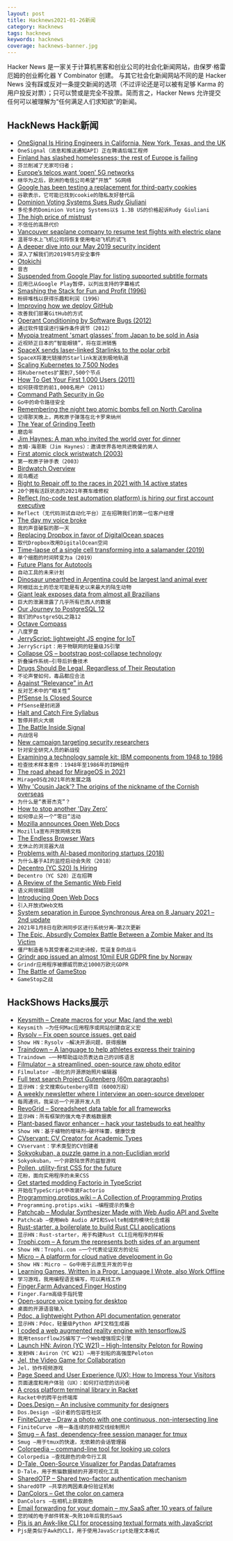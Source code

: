 ```yaml
---
layout: post
title: Hacknews2021-01-26新闻
category: Hacknews
tags: hacknews
keywords: hacknews
coverage: hacknews-banner.jpg
---
```


Hacker News 是一家关于计算机黑客和创业公司的社会化新闻网站，由保罗·格雷厄姆的创业孵化器 Y Combinator 创建。
与其它社会化新闻网站不同的是 Hacker News 没有踩或反对一条提交新闻的选项（不过评论还是可以被有足够 Karma 的用户投反对票）；只可以赞或是完全不投票。简而言之，Hacker News 允许提交任何可以被理解为“任何满足人们求知欲”的新闻。

## HackNews Hack新闻


- [OneSignal Is Hiring Engineers in California, New York, Texas, and the UK](https://onesignal.com/careers)
- `OneSignal（消息和推送通知API）正在聘请后端工程师`
- [Finland has slashed homelessness; the rest of Europe is failing](https://www.economist.com/europe/2019/12/18/finland-has-slashed-homelessness-the-rest-of-europe-is-failing)
- `芬兰削减了无家可归者；`
- [Europe’s telcos want ‘open’ 5G networks](https://www.politico.eu/article/oran-reflow-huawei-europe-telecoms-5g/)
- `继华为之后，欧洲的电信公司希望“开放” 5G网络`
- [Google has been testing a replacement for third-party cookies](https://www.axios.com/google-privacy-friendly-substitute-cookies-test-05c2c28e-77f1-4921-9a99-1ef0c009b064.html)
- `谷歌表示，它可能已找到cookie的隐私友好替代品`
- [Dominion Voting Systems Sues Rudy Giuliani](https://www.cbc.ca/news/world/dominion-voting-giuliani-trump-1.5886273)
- `多伦多的Dominion Voting Systems以$ 1.3B US的价格起诉Rudy Giuliani`
- [The high price of mistrust](https://fs.blog/2021/01/mistrust/)
- `不信任的高昂代价`
- [Vancouver seaplane company to resume test flights with electric plane](https://www.cbc.ca/news/canada/british-columbia/vancouver-electric-seaplane-test-flights-1.5884479)
- `温哥华水上飞机公司将恢复使用电动飞机的试飞`
- [A deeper dive into our May 2019 security incident](https://stackoverflow.blog/2021/01/25/a-deeper-dive-into-our-may-2019-security-incident/)
- `深入了解我们的2019年5月安全事件`
- [Otokichi](https://en.wikipedia.org/wiki/Otokichi)
- `音吉`
- [Suspended from Google Play for listing supported subtitle formats](https://github.com/moneytoo/Player/issues/37)
- `应用已从Google Play暂停，以列出支持的字幕格式`
- [Smashing the Stack for Fun and Profit (1996)](http://phrack.org/archives/issues/49/14.txt)
- `粉碎堆栈以获得乐趣和利润（1996）`
- [Improving how we deploy GitHub](https://github.blog/2021-01-25-improving-how-we-deploy-github/)
- `改善我们部署GitHub的方式`
- [Operant Conditioning by Software Bugs (2012)](https://blog.regehr.org/archives/861)
- `通过软件错误进行操作条件调节（2012）`
- [Myopia treatment 'smart glasses' from Japan to be sold in Asia](https://asia.nikkei.com/Business/Health-Care/Myopia-correcting-smart-glasses-from-Japan-to-be-sold-in-Asia)
- `近视矫正日本的“智能眼镜”，将在亚洲销售`
- [SpaceX sends laser-linked Starlinks to the polar orbit](https://www.teslaoracle.com/2021/01/25/spacx-record-143-satellites-laser-starlinks/)
- `SpaceX将激光链接的Starlink发送到极地轨道`
- [Scaling Kubernetes to 7,500 Nodes](https://openai.com/blog/scaling-kubernetes-to-7500-nodes/)
- `将Kubernetes扩展到7,500个节点`
- [How To Get Your First 1,000 Users (2011)](http://viniciusvacanti.com/2011/02/08/how-to-get-your-first-1000-users/)
- `如何获得您的前1,000名用户（2011）`
- [Command Path Security in Go](https://blog.golang.org/path-security)
- `Go中的命令路径安全`
- [Remembering the night two atomic bombs fell on North Carolina](https://www.nationalgeographic.com/history/2021/01/remembering-night-two-atomic-bombs-dropped-on-north-carolina/)
- `记得那天晚上，两枚原子弹落在北卡罗来纳州`
- [The Year of Grinding Teeth](https://www.theparisreview.org/blog/2021/01/21/the-year-of-grinding-teeth/)
- `磨齿年`
- [Jim Haynes: A man who invited the world over for dinner](https://www.bbc.co.uk/news/world-55703174)
- `吉姆·海恩斯（Jim Haynes）：邀请世界各地共进晚餐的男人`
- [First atomic clock wristwatch (2003)](http://leapsecond.com/pages/atomic-bill/)
- `第一枚原子钟手表（2003）`
- [Birdwatch Overview](https://twitter.github.io/birdwatch/about/overview/)
- `观鸟概述`
- [Right to Repair off to the races in 2021 with 14 active states](https://uspirg.org/blogs/blog/usp/right-repair-races-2021-14-active-states)
- `20个拥有活跃状态的2021年赛车维修权`
- [Reflect (no-code test automation platform) is hiring our first account executive](https://www.workatastartup.com/jobs/41675)
- `Reflect（无代码测试自动化平台）正在招聘我们的第一位客户经理`
- [The day my voice broke](https://www.theguardian.com/music/2021/jan/19/vocal-polyps-injury-singing-john-colapinto-steven-zeitels?src=longreads)
- `我的声音破裂的那一天`
- [Replacing Dropbox in favor of DigitalOcean spaces](https://mitjafelicijan.com/replacing-dropbox-in-favor-of-digitalocean-spaces.html)
- `取代Dropbox改用DigitalOcean空间`
- [Time-lapse of a single cell transforming into a salamander (2019)](https://www.nationalgeographic.com/animals/2019/02/time-lapse-film-shows-salamander-development/)
- `单个细胞的时间转变为a（2019）`
- [Future Plans for Autotools](https://lists.gnu.org/archive/html/autoconf/2021-01/msg00049.html)
- `自动工具的未来计划`
- [Dinosaur unearthed in Argentina could be largest land animal ever](https://www.smithsonianmag.com/smart-news/dinosaur-unearthed-argentina-could-be-largest-land-animal-ever-180976813/)
- `阿根廷出土的恐龙可能是有史以来最大的陆生动物`
- [Giant leak exposes data from almost all Brazilians](https://www.somagnews.com/giant-leak-exposes-data-from-almost-all-brazilians/)
- `巨大的泄漏泄露了几乎所有巴西人的数据`
- [Our Journey to PostgreSQL 12](https://tech.coffeemeetsbagel.com/our-journey-to-postgresql-12-3d6ee15d305a)
- `我们的PostgreSQL之路12`
- [Octave Compass](https://octavecompass.com/1453)
- `八度罗盘`
- [JerryScript: lightweight JS engine for IoT](https://github.com/jerryscript-project/jerryscript)
- `JerryScript：用于物联网的轻量级JS引擎`
- [Collapse OS – bootstrap post-collapse technology](https://collapseos.org/)
- `折叠操作系统–引导后折叠技术`
- [Drugs Should Be Legal, Regardless of Their Reputation](https://doubleblindmag.com/why-all-drugs-should-be-legal/)
- `不论声誉如何，毒品都应合法`
- [Against “Relevance” in Art](https://harpers.org/archive/2020/11/making-meaning-garth-greenwell/)
- `反对艺术中的“相关性”`
- [PfSense Is Closed Source](https://github.com/rapi3/pfsense-is-closed-source)
- `PfSense是封闭源`
- [Halt and Catch Fire Syllabus](https://bits.ashleyblewer.com/halt-and-catch-fire-syllabus/)
- `暂停并抓火大纲`
- [The Battle Inside Signal](https://www.platformer.news/p/-the-battle-inside-signal)
- `内战信号`
- [New campaign targeting security researchers](https://blog.google/threat-analysis-group/new-campaign-targeting-security-researchers/)
- `针对安全研究人员的新战役`
- [Examining a technology sample kit: IBM components from 1948 to 1986](http://www.righto.com/2021/01/examining-technology-sample-kit-ibm.html)
- `检查技术样本套件：1948年至1986年的IBM组件`
- [The road ahead for MirageOS in 2021](https://hannes.robur.coop/Posts/NGI)
- `MirageOS在2021年的发展之路`
- [Why 'Cousin Jack'? The origins of the nickname of the Cornish overseas](https://www.caitlingreen.org/2021/01/cousin-jack-origins.html)
- `为什么是“表哥杰克”？`
- [How to stop another 'Day Zero'](https://www.bbc.com/future/article/20210105-day-zero-how-chennais-wetlands-could-save-it-from-drought)
- `如何停止另一个“零日”活动`
- [Mozilla announces Open Web Docs](https://hacks.mozilla.org/2021/01/welcoming-open-web-docs-to-the-mdn-family/)
- `Mozilla宣布开放网络文档`
- [The Endless Browser Wars](https://lwn.net/SubscriberLink/843607/6c830d9c90684026/)
- `无休止的浏览器大战`
- [Problems with AI-based monitoring startups (2018)](https://www.yesthatblog.com/post/0022-ai-based-monitoring-startups/)
- `为什么基于AI的监控启动会失败（2018）`
- [Decentro (YC S20) Is Hiring](https://www.workatastartup.com/jobs/41750)
- `Decentro（YC S20）正在招聘`
- [A Review of the Semantic Web Field](https://cacm.acm.org/magazines/2021/2/250085-a-review-of-the-semantic-web-field/fulltext)
- `语义网领域回顾`
- [Introducing Open Web Docs](https://opencollective.com/open-web-docs/updates/introducing-open-web-docs)
- `引入开放式Web文档`
- [System separation in Europe Synchronous Area on 8 January 2021 – 2nd update](https://www.entsoe.eu/news/2021/01/26/system-separation-in-the-continental-europe-synchronous-area-on-8-january-2021-2nd-update/)
- `2021年1月8日在欧洲同步区进行系统分离–第2次更新`
- [The Epic, Absurdly Complex Battle Between a Zombie Maker and Its Victim](https://www.scientificamerican.com/article/the-epic-absurdly-complex-battle-between-a-zombie-maker-and-its-victim/)
- `僵尸制造者与其受害者之间史诗般，荒诞复杂的战斗`
- [Grindr app issued an almost 10mil EUR GDPR fine by Norway](https://noyb.eu/en/gay-dating-app-grindr-be-fined-almost-eu-10-mio)
- `Grindr应用程序被挪威罚款近1000万欧元GDPR`
- [The Battle of GameStop](https://paranoidenough.com/2021/01/25/The-Battle-of-Gamestop.html)
- `GameStop之战`


## HackShows Hacks展示

- [ Keysmith – Create macros for your Mac (and the web)](https://www.keysmith.app/)
- `Keysmith –为任何Mac应用程序或网站创建自定义宏`
- [ Rysolv – Fix open source issues, get paid](https://rysolv.com/issues)
- `Show HN：Rysolv –解决开源问题，获得报酬`
- [ Traindown – A language to help athletes express their training](https://traindown.com)
- `Traindown –一种帮助运动员表达自己的训练语言`
- [ Filmulator – a streamlined, open-source raw photo editor](https://filmulator.org/v0-11-0/)
- `Filmulator –简化的开源原始照片编辑器`
- [ Full text search Project Gutenberg (60m paragraphs)](https://gutensearch.com/)
- `显示HN：全文搜索Gutenberg项目（6000万段）`
- [ A weekly newsletter where I interview an open-source developer](https://console.substack.com/p/console-37)
- `每周通讯，我采访一个开源开发人员`
- [ RevoGrid – Spreadsheet data table for all frameworks](https://github.com/revolist/revogrid)
- `显示HN：所有框架的强大电子表格数据表`
- [ Plant-based flavor enhancer – hack your tastebuds to eat healthy](https://mywozi.com/)
- `Show HN：基于植物的增味剂–破坏味蕾，健康饮食`
- [ CVservant: CV Creator for Academic Types](https://CVservant.com/)
- `CVservant：学术类型的CV创建者`
- [ Sokyokuban, a puzzle game in a non-Euclidian world](https://sokyokuban.com/)
- `Sokyokuban，一个非欧陆世界的益智游戏`
- [ Pollen, utility-first CSS for the future](https://www.pollen.style)
- `花粉，面向实用程序的未来CSS`
- [ Get started modding Factorio in TypeScript](https://cdaringe.github.io/factorio-type-kit/posts/get-started)
- `开始在TypeScript中改装Factorio`
- [ Programming.protips.wiki – A Collection of Programming Protips](https://programming.protips.wiki/)
- `Programming.protips.wiki –编程提示的集合`
- [ Patchcab – Modular Synthesizer Made with Web Audio API and Svelte](https://github.com/spectrome/patchcab)
- `Patchcab –使用Web Audio API和Svelte制成的模块化合成器`
- [ Rust-starter, a boilerplate to build Rust CLI applications](https://github.com/rust-starter/rust-starter)
- `显示HN：Rust-starter，用于构建Rust CLI应用程序的样板`
- [ Trophi.com – A forum the represents both sides of an argument](https://www.trophi.com/)
- `Show HN：Trophi.com –一个代表论证双方的论坛`
- [ Micro – A platform for cloud native development in Go](https://github.com/micro/micro)
- `Show HN：Micro – Go中用于云原生开发的平台`
- [ Learning Games, Written in a Progr. Language I Wrote, also Work Offline](https://easylang.online/games/)
- `学习游戏，我用编程语言编写，可以离线工作`
- [ Finger.Farm Advanced Finger Hosting](https://finger.farm)
- `Finger.Farm高级手指托管`
- [ Open-source voice typing for desktop](https://github.com/fxnoob/voice-typing-for-desktop)
- `桌面的开源语音输入`
- [ Pdoc, a lightweight Python API documentation generator](https://pdoc.dev/)
- `显示HN：Pdoc，轻量级Python API文档生成器`
- [ I coded a web augmented reality engine with tensorflowJS](https://github.com/hiukim/mind-ar-js)
- `我用tensorflowJS编写了一个Web增强现实引擎`
- [Launch HN: Aviron (YC W21) – High-Intensity Peloton for Rowing](item?id=25905467)
- `发射HN：Aviron（YC W21）–用于划船的高强度Peloton`
- [ Jel, the Video Game for Collaboration](https://jel.app)
- `Jel，协作视频游戏`
- [ Page Speed and User Experience (UX): How to Impress Your Visitors](https://screpy.com/page-speed-and-user-experience-ux-how-to-impress-your-visitors/)
- `页面速度和用户体验（UX）：如何打动您的访问者`
- [ A cross platform terminal library in Racket](https://github.com/dodgez/termconfig/)
- `Racket中的跨平台终端库`
- [ Does.Design – An inclusive community for designers](https://does.design)
- `Dos.Design –设计者的包容性社区`
- [ FiniteCurve – Draw a photo with one continuous, non-intersecting line](https://www.finitecurve.com)
- `FiniteCurve –用一条连续的非相交线绘制照片`
- [ Smug – A fast, dependency-free session manager for tmux](https://github.com/ivaaaan/smug)
- `Smug –用于tmux的快速，无依赖的会话管理器`
- [ Colorpedia – command-line tool for looking up colors](https://github.com/joowani/colorpedia)
- `Colorpedia –查找颜色的命令行工具`
- [ D-Tale, Open-Source Visualizer for Pandas Dataframes](https://github.com/man-group/dtale)
- `D-Tale，用于熊猫数据帧的开源可视化工具`
- [ SharedOTP – Shared two-factor authentication mechanism](https://sharedotp.com/)
- `SharedOTP –共享的两因素身份验证机制`
- [ DanColors – Get the color on camera](https://dancolors.kevmo314.com/)
- `DanColors –在相机上获取颜色`
- [ Email forwarding for your domain – my SaaS after 10 years of failure](https://hanami.run)
- `您的域的电子邮件转发–失败10年后我的SaaS`
- [ Pjs is an Awk-like CLI for processing textual formats with JavaScript](https://github.com/aduros/pjs)
- `Pjs是类似于Awk的CLI，用于使用JavaScript处理文本格式`

